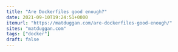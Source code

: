 ```yaml
---
title: "Are Dockerfiles good enough?"
date: 2021-09-10T19:24:51+0000
itemurl: "https://matduggan.com/are-dockerfiles-good-enough/"
sites: "matduggan.com"
tags: ["docker"]
draft: false
---
```

